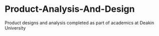 # Product-Analysis-And-Design
Product designs and analysis completed as part of academics at Deakin University
